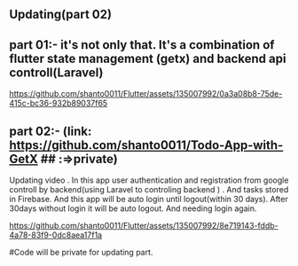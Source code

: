 ## Updating(part 02)
## part 01:- it's not only that. It's a combination of flutter state management (getx) and backend api controll(Laravel)

https://github.com/shanto0011/Flutter/assets/135007992/0a3a08b8-75de-415c-bc36-932b89037f65


## part 02:- (link: https://github.com/shanto0011/Todo-App-with-GetX ## :=>private)
Updating video . In this app user authentication and registration from google controll by backend(using Laravel to controling backend ) . And tasks  stored in Firebase. And this app will be auto login until logout(within 30 days). After 30days without login it will be auto logout. And needing login again.

https://github.com/shanto0011/Flutter/assets/135007992/8e719143-fddb-4a78-83f9-0dc8aea17f1a

#Code will be private for updating part. 
